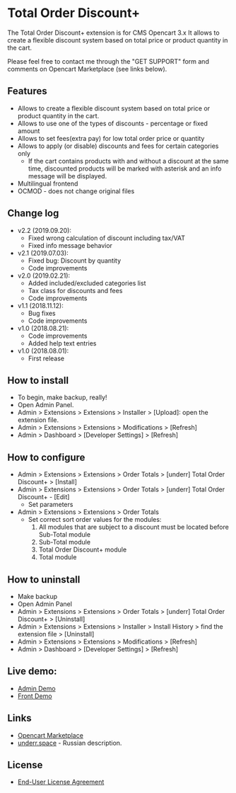 # Total Order Discount+

The Total Order Discount+ extension is for CMS Opencart 3.x It allows to create a flexible discount system based on total price or product quantity in the cart.

Please feel free to contact me through the "GET SUPPORT" form and comments on Opencart Marketplace (see links below).

## Features
* Allows to create a flexible discount system based on total price or product quantity in the cart.
* Allows to use one of the types of discounts - percentage or fixed amount
* Allows to set fees(extra pay) for low total order price or quantity
* Allows to apply (or disable) discounts and fees for certain categories only
  * If the cart contains products with and without a discount at the same time, discounted products will be marked with asterisk and an info message will be displayed.
* Multilingual frontend
* OCMOD - does not change original files

## Change log
* v2.2 (2019.09.20):
  * Fixed wrong calculation of discount including tax/VAT
  * Fixed info message behavior
* v2.1 (2019.07.03):
  * Fixed bug: Discount by quantity
  * Code improvements
* v2.0 (2019.02.21):
  * Added included/excluded categories list
  * Tax class for discounts and fees
  * Code improvements
* v1.1 (2018.11.12):
  * Bug fixes
  * Code improvements
* v1.0 (2018.08.21):
  * Code improvements
  * Added help text entries
* v1.0 (2018.08.01):
  * First release

## How to install
* To begin, make backup, really!
* Open Admin Panel.
* Admin > Extensions > Extensions > Installer > [Upload]: open the extension file.
* Admin > Extensions > Extensions > Modifications > [Refresh]
* Admin > Dashboard > [Developer Settings] > [Refresh]

## How to configure
* Admin > Extensions > Extensions > Order Totals > [underr] Total Order Discount+ > [Install]
* Admin > Extensions > Extensions > Order Totals > [underr] Total Order Discount+ - [Edit]
    * Set parameters
* Admin > Extensions > Extensions > Order Totals
    * Set correct sort order values for the modules:
        1. All modules that are subject to a discount must be located before Sub-Total module
        2. Sub-Total module
        3. Total Order Discount+ module
        4. Total module

## How to uninstall
* Make backup
* Open Admin Panel
* Admin > Extensions > Extensions > Order Totals > [underr] Total Order Discount+ > [Uninstall]
* Admin > Extensions > Extensions > Installer > Install History > find the extension file > [Uninstall]
* Admin > Extensions > Extensions > Modifications > [Refresh]
* Admin > Dashboard > [Developer Settings] > [Refresh]

## Live demo:
  * [Admin Demo](http://ocmod.freevar.com/oc3020/a/admin/index.php?route=extension/total/order_discount)
  * [Front Demo](http://ocmod.freevar.com/oc3020/a)

## Links
* [Opencart Marketplace](https://www.opencart.com/index.php?route=marketplace/extension/info&extension_id=35103)
* [underr.space](https://underr.space/notes/projects/project-011.html) - Russian description.

## License
* [End-User License Agreement](https://raw.githubusercontent.com/underr-ua/ocmod3-total-order-discount-plus/master/EULA.txt)
